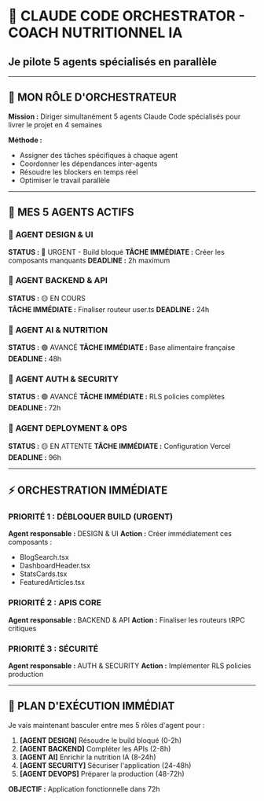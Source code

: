 # 🎯 CLAUDE CODE ORCHESTRATOR - COACH NUTRITIONNEL IA
## Je pilote 5 agents spécialisés en parallèle

---

## 🎼 MON RÔLE D'ORCHESTRATEUR

**Mission :** Diriger simultanément 5 agents Claude Code spécialisés pour livrer le projet en 4 semaines

**Méthode :** 
- Assigner des tâches spécifiques à chaque agent
- Coordonner les dépendances inter-agents
- Résoudre les blockers en temps réel
- Optimiser le travail parallèle

---

## 🤖 MES 5 AGENTS ACTIFS

### 🎨 **AGENT DESIGN & UI** 
**STATUS :** 🔴 URGENT - Build bloqué
**TÂCHE IMMÉDIATE :** Créer les composants manquants
**DEADLINE :** 2h maximum

### 🔧 **AGENT BACKEND & API**
**STATUS :** 🟡 EN COURS  
**TÂCHE IMMÉDIATE :** Finaliser routeur user.ts
**DEADLINE :** 24h

### 🧠 **AGENT AI & NUTRITION**
**STATUS :** 🟢 AVANCÉ
**TÂCHE IMMÉDIATE :** Base alimentaire française
**DEADLINE :** 48h

### 🔐 **AGENT AUTH & SECURITY**
**STATUS :** 🟢 AVANCÉ
**TÂCHE IMMÉDIATE :** RLS policies complètes
**DEADLINE :** 72h

### 🚀 **AGENT DEPLOYMENT & OPS**
**STATUS :** 🟡 EN ATTENTE
**TÂCHE IMMÉDIATE :** Configuration Vercel
**DEADLINE :** 96h

---

## ⚡ ORCHESTRATION IMMÉDIATE

### **PRIORITÉ 1 : DÉBLOQUER BUILD (URGENT)**
**Agent responsable :** DESIGN & UI
**Action :** Créer immédiatement ces composants :
- BlogSearch.tsx
- DashboardHeader.tsx  
- StatsCards.tsx
- FeaturedArticles.tsx

### **PRIORITÉ 2 : APIS CORE**
**Agent responsable :** BACKEND & API
**Action :** Finaliser les routeurs tRPC critiques

### **PRIORITÉ 3 : SÉCURITÉ**
**Agent responsable :** AUTH & SECURITY
**Action :** Implémenter RLS policies production

---

## 🎯 PLAN D'EXÉCUTION IMMÉDIAT

Je vais maintenant basculer entre mes 5 rôles d'agent pour :

1. **[AGENT DESIGN]** Résoudre le build bloqué (0-2h)
2. **[AGENT BACKEND]** Compléter les APIs (2-8h) 
3. **[AGENT AI]** Enrichir la nutrition IA (8-24h)
4. **[AGENT SECURITY]** Sécuriser l'application (24-48h)
5. **[AGENT DEVOPS]** Préparer la production (48-72h)

**OBJECTIF :** Application fonctionnelle dans 72h